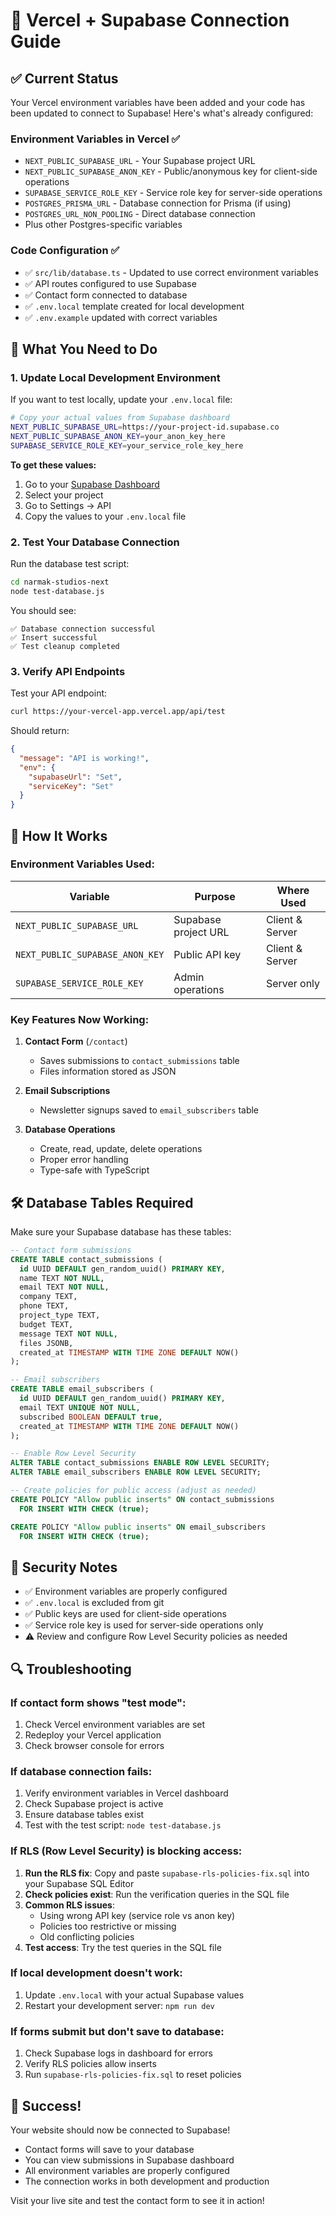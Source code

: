# 🚀 Vercel + Supabase Connection Guide

## ✅ Current Status

Your Vercel environment variables have been added and your code has been updated to connect to Supabase! Here's what's already configured:

### Environment Variables in Vercel ✅
- `NEXT_PUBLIC_SUPABASE_URL` - Your Supabase project URL
- `NEXT_PUBLIC_SUPABASE_ANON_KEY` - Public/anonymous key for client-side operations
- `SUPABASE_SERVICE_ROLE_KEY` - Service role key for server-side operations
- `POSTGRES_PRISMA_URL` - Database connection for Prisma (if using)
- `POSTGRES_URL_NON_POOLING` - Direct database connection
- Plus other Postgres-specific variables

### Code Configuration ✅
- ✅ `src/lib/database.ts` - Updated to use correct environment variables
- ✅ API routes configured to use Supabase
- ✅ Contact form connected to database
- ✅ `.env.local` template created for local development
- ✅ `.env.example` updated with correct variables

## 🔧 What You Need to Do

### 1. Update Local Development Environment

If you want to test locally, update your `.env.local` file:

```bash
# Copy your actual values from Supabase dashboard
NEXT_PUBLIC_SUPABASE_URL=https://your-project-id.supabase.co
NEXT_PUBLIC_SUPABASE_ANON_KEY=your_anon_key_here
SUPABASE_SERVICE_ROLE_KEY=your_service_role_key_here
```

**To get these values:**
1. Go to your [Supabase Dashboard](https://supabase.com/dashboard)
2. Select your project
3. Go to Settings → API
4. Copy the values to your `.env.local` file

### 2. Test Your Database Connection

Run the database test script:

```bash
cd narmak-studios-next
node test-database.js
```

You should see:
```
✅ Database connection successful
✅ Insert successful
✅ Test cleanup completed
```

### 3. Verify API Endpoints

Test your API endpoint:

```bash
curl https://your-vercel-app.vercel.app/api/test
```

Should return:
```json
{
  "message": "API is working!",
  "env": {
    "supabaseUrl": "Set",
    "serviceKey": "Set"
  }
}
```

## 🎯 How It Works

### Environment Variables Used:

| Variable | Purpose | Where Used |
|----------|---------|------------|
| `NEXT_PUBLIC_SUPABASE_URL` | Supabase project URL | Client & Server |
| `NEXT_PUBLIC_SUPABASE_ANON_KEY` | Public API key | Client & Server |
| `SUPABASE_SERVICE_ROLE_KEY` | Admin operations | Server only |

### Key Features Now Working:

1. **Contact Form** (`/contact`)
   - Saves submissions to `contact_submissions` table
   - Files information stored as JSON

2. **Email Subscriptions** 
   - Newsletter signups saved to `email_subscribers` table

3. **Database Operations**
   - Create, read, update, delete operations
   - Proper error handling
   - Type-safe with TypeScript

## 🛠️ Database Tables Required

Make sure your Supabase database has these tables:

```sql
-- Contact form submissions
CREATE TABLE contact_submissions (
  id UUID DEFAULT gen_random_uuid() PRIMARY KEY,
  name TEXT NOT NULL,
  email TEXT NOT NULL,
  company TEXT,
  phone TEXT,
  project_type TEXT,
  budget TEXT,
  message TEXT NOT NULL,
  files JSONB,
  created_at TIMESTAMP WITH TIME ZONE DEFAULT NOW()
);

-- Email subscribers
CREATE TABLE email_subscribers (
  id UUID DEFAULT gen_random_uuid() PRIMARY KEY,
  email TEXT UNIQUE NOT NULL,
  subscribed BOOLEAN DEFAULT true,
  created_at TIMESTAMP WITH TIME ZONE DEFAULT NOW()
);

-- Enable Row Level Security
ALTER TABLE contact_submissions ENABLE ROW LEVEL SECURITY;
ALTER TABLE email_subscribers ENABLE ROW LEVEL SECURITY;

-- Create policies for public access (adjust as needed)
CREATE POLICY "Allow public inserts" ON contact_submissions
  FOR INSERT WITH CHECK (true);

CREATE POLICY "Allow public inserts" ON email_subscribers
  FOR INSERT WITH CHECK (true);
```

## 🚨 Security Notes

- ✅ Environment variables are properly configured
- ✅ `.env.local` is excluded from git
- ✅ Public keys are used for client-side operations
- ✅ Service role key is used for server-side operations only
- ⚠️ Review and configure Row Level Security policies as needed

## 🔍 Troubleshooting

### If contact form shows "test mode":
1. Check Vercel environment variables are set
2. Redeploy your Vercel application
3. Check browser console for errors

### If database connection fails:
1. Verify environment variables in Vercel dashboard
2. Check Supabase project is active
3. Ensure database tables exist
4. Test with the test script: `node test-database.js`

### If RLS (Row Level Security) is blocking access:
1. **Run the RLS fix**: Copy and paste `supabase-rls-policies-fix.sql` into your Supabase SQL Editor
2. **Check policies exist**: Run the verification queries in the SQL file
3. **Common RLS issues**:
   - Using wrong API key (service role vs anon key)
   - Policies too restrictive or missing
   - Old conflicting policies
4. **Test access**: Try the test queries in the SQL file

### If local development doesn't work:
1. Update `.env.local` with your actual Supabase values
2. Restart your development server: `npm run dev`

### If forms submit but don't save to database:
1. Check Supabase logs in dashboard for errors
2. Verify RLS policies allow inserts
3. Run `supabase-rls-policies-fix.sql` to reset policies

## 🎉 Success!

Your website should now be connected to Supabase! 

- Contact forms will save to your database
- You can view submissions in Supabase dashboard
- All environment variables are properly configured
- The connection works in both development and production

Visit your live site and test the contact form to see it in action!